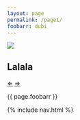 ```yaml
---
layout: page
permalink: /page1/
foobarr: dubi
---
```


<img src="{{ site.baseurl }}/img/page1.jpg"/>

## Lalala

<p class="nav">
<a href="/">&lArr;</a>
<a href="{{ site.baseurl }}/page2">&rArr;</a>
</p>

{{ page.foobarr }}

{% include nav.html %}
